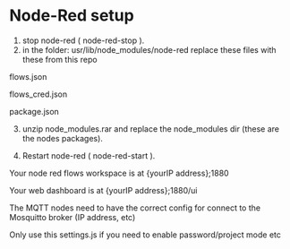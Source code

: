 Node-Red setup
===========

1) stop  node-red  (  node-red-stop  ).
2) in the folder:  usr/lib/node_modules/node-red
replace these files with these from this repo

flows.json

flows_cred.json

package.json


3) unzip node_modules.rar and replace the node_modules dir  (these are the nodes packages).

4) Restart node-red (  node-red-start  ).


Your node red flows workspace is at {yourIP address};1880

Your web dashboard is at {yourIP address};1880/ui

The MQTT nodes need to have the correct config for connect to the Mosquitto broker (IP address, etc)


Only use this settings.js if you need to enable password/project mode etc




